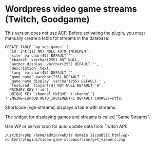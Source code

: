 # Wordpress video game streams (Twitch, Goodgame)

This version does not use ACF. Before activating the plugin, you must manually create a table for streams in the database:
```
CREATE TABLE `wp_vgs_games` (
  `id` int(11) NOT NULL AUTO_INCREMENT,
  `site` varchar(45) DEFAULT '',
  `channel` varchar(255) NOT NULL,
  `author_display` varchar(255) DEFAULT '',
  `description` text,
  `lang` varchar(45) DEFAULT '',
  `game_name` varchar(255) DEFAULT '',
  `game_name_display` varchar(255) DEFAULT '',
  `featured` tinyint(4) NOT NULL DEFAULT '0',
  PRIMARY KEY (`id`),
  UNIQUE KEY `channel_UNIQUE` (`channel`)
) ENGINE=InnoDB AUTO_INCREMENT=1 DEFAULT CHARSET=utf8;
```
Shortcode [vgs-streams] displays a table with streams.

The widget for displaying games and streams is called "Game Streams".

Use WP or server cron for auto update data from Twitch API:
```
/usr/bin/php /home/admin/web/{{ domain }}/public_html/wp-content/plugins/video-game-streams/cron/get_viewers.php
```
